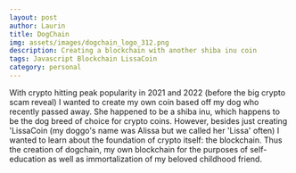 ```yaml
---
layout: post
author: Laurin
title: DogChain
img: assets/images/dogchain_logo_312.png
description: Creating a blockchain with another shiba inu coin
tags: Javascript Blockchain LissaCoin
category: personal
---
```


With crypto hitting peak popularity in 2021 and 2022 (before the big crypto scam reveal) I wanted to create my own coin based off my dog who recently passed away. She happened to be a shiba inu, which happens to be the dog breed of choice for crypto coins. However, besides just creating 'LissaCoin (my doggo's name was Alissa but we called her 'Lissa' often) I wanted to learn about the foundation of crypto itself: the blockchain. Thus the creation of dogchain, my own blockchain for the purposes of self-education as well as immortalization of my beloved childhood friend. 